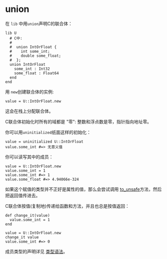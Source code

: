 # union
在 `lib` 中用`union`声明C的联合体：

```crystal
lib U
  # C中:
  #
  #  union IntOrFloat {
  #    int some_int;
  #    double some_float;
  #  };
  union IntOrFloat
    some_int : Int32
    some_float : Float64
  end
end
```

用 `new`创建联合体的实例:

```crystal
value = U::IntOrFloat.new
```

这会在栈上分配联合体。

C联合体初始化时所有的域都是 "零": 整数和浮点数是零，指针指向地址零。

你可以用`uninitialized`纸面这样的初始化：

```crystal
value = uninitialized U::IntOrFloat
value.some_int #=> 无意义值
```

你可以读写其中的成员：

```crystal
value = U::IntOrFloat.new
value.some_int = 1
value.some_int #=> 1
value.some_float #=> 4.94066e-324
```

如果这个赋值的类型并不正好是属性的值，那么会尝试调用 [to_unsafe](to_unsafe.html)方法，然后把返回值传进去。

 C联合体按值(复制地)传递给函数和方法，并且也总是按值返回：

```crystal
def change_it(value)
  value.some_int = 1
end

value = U::IntOrFloat.new
change_it value
value.some_int #=> 0
```

成员类型的声明详见 [类型语法](../type_grammar.html)。
